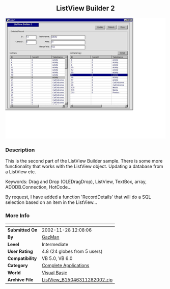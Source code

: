 ﻿<div align="center">

## ListView Builder 2

<img src="PIC2002125620515028.jpg">
</div>

### Description

This is the second part of the ListView Builder sample. There is some more functionality that works with the ListView object. Updating a database from a ListView etc.

Keywords: Drag and Drop (OLEDragDrop), ListView, TextBox, array, ADODB.Connection, HotCode...

By request, I have added a function 'RecordDetails' that will do a SQL selection based on an item in the ListView...
 
### More Info
 


<span>             |<span>
---                |---
**Submitted On**   |2002-11-28 12:08:06
**By**             |[GazMan](https://github.com/Planet-Source-Code/PSCIndex/blob/master/ByAuthor/gazman.md)
**Level**          |Intermediate
**User Rating**    |4.8 (24 globes from 5 users)
**Compatibility**  |VB 5\.0, VB 6\.0
**Category**       |[Complete Applications](https://github.com/Planet-Source-Code/PSCIndex/blob/master/ByCategory/complete-applications__1-27.md)
**World**          |[Visual Basic](https://github.com/Planet-Source-Code/PSCIndex/blob/master/ByWorld/visual-basic.md)
**Archive File**   |[ListView\_B15046311282002\.zip](https://github.com/Planet-Source-Code/gazman-listview-builder-2__1-41085/archive/master.zip)








